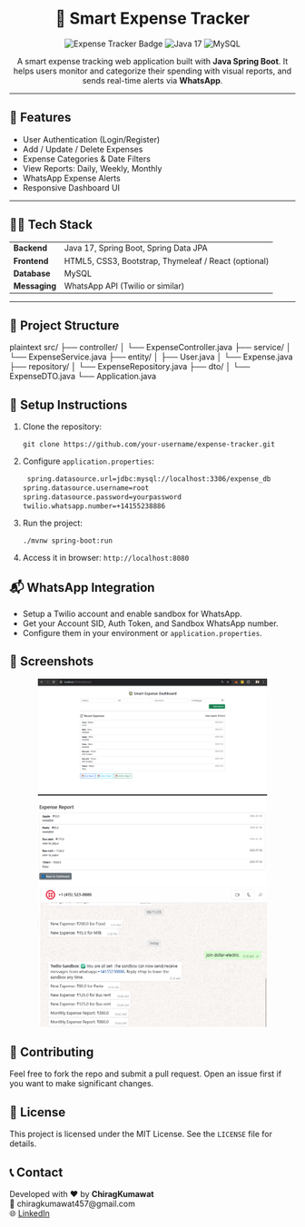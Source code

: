 <h1 align="center">💸 Smart Expense Tracker</h1>

<p align="center">
  <img src="https://img.shields.io/badge/SpringBoot-Expense--Tracker-green.svg" alt="Expense Tracker Badge" />
  <img src="https://img.shields.io/badge/Java-17-blue.svg" alt="Java 17" />
  <img src="https://img.shields.io/badge/Database-MySQL-orange.svg" alt="MySQL" />
</p>

<p align="center">
  A smart expense tracking web application built with <strong>Java Spring Boot</strong>. It helps users monitor and categorize their spending with visual reports, and sends real-time alerts via <strong>WhatsApp</strong>.
</p>

---

<h2>🚀 Features</h2>

<ul>
  <li>User Authentication (Login/Register)</li>
  <li>Add / Update / Delete Expenses</li>
  <li>Expense Categories & Date Filters</li>
  <li>View Reports: Daily, Weekly, Monthly</li>
  <li>WhatsApp Expense Alerts</li>
  <li>Responsive Dashboard UI</li>
</ul>

---

<h2>🧑‍💻 Tech Stack</h2>

<table>
  <tr>
    <td><strong>Backend</strong></td>
    <td>Java 17, Spring Boot, Spring Data JPA</td>
  </tr>
  <tr>
    <td><strong>Frontend</strong></td>
    <td>HTML5, CSS3, Bootstrap, Thymeleaf / React (optional)</td>
  </tr>
  <tr>
    <td><strong>Database</strong></td>
    <td>MySQL</td>
  </tr>
  <tr>
    <td><strong>Messaging</strong></td>
    <td>WhatsApp API (Twilio or similar)</td>
  </tr>
</table>

---

<h2>📂 Project Structure</h2>

plaintext
src/
├── controller/
│   └── ExpenseController.java
├── service/
│   └── ExpenseService.java
├── entity/
│   ├── User.java
│   └── Expense.java
├── repository/
│   └── ExpenseRepository.java
├── dto/
│   └── ExpenseDTO.java
└── Application.java

<h2>🔧 Setup Instructions</h2> <ol> <li>Clone the repository: <pre><code>git clone https://github.com/your-username/expense-tracker.git</code></pre> </li> <li>Configure <code>application.properties</code>: <pre><code> spring.datasource.url=jdbc:mysql://localhost:3306/expense_db spring.datasource.username=root spring.datasource.password=yourpassword twilio.whatsapp.number=+14155238886 </code></pre> </li> <li>Run the project: <pre><code>./mvnw spring-boot:run</code></pre> </li> <li>Access it in browser: <code>http://localhost:8080</code></li> </ol> 

<h2>📬 WhatsApp Integration</h2> <ul> <li>Setup a Twilio account and enable sandbox for WhatsApp.</li> <li>Get your Account SID, Auth Token, and Sandbox WhatsApp number.</li> <li>Configure them in your environment or <code>application.properties</code>.</li> </ul>

<h2>📸 Screenshots</h2> <p align="center"> <img src="https://github.com/chirag31045/ExpenseTracker/blob/8a3d732ec05177c9446c9fa901a08e2c1cc3965e/Screenshot%20(775).png" alt="Dashboard Screenshot" width="80%"/> <img src="https://github.com/chirag31045/ExpenseTracker/blob/8a3d732ec05177c9446c9fa901a08e2c1cc3965e/Screenshot%20(777).png" alt="Report Screenshot" width="80%"/>  <img src="https://github.com/chirag31045/ExpenseTracker/blob/8a3d732ec05177c9446c9fa901a08e2c1cc3965e/Screenshot%20(776).png" alt="whatsApp Alert Screenshot" width="80%"/>  </p>

<h2>🤝 Contributing</h2> <p>Feel free to fork the repo and submit a pull request. Open an issue first if you want to make significant changes.</p>

<h2>📄 License</h2> <p>This project is licensed under the MIT License. See the <code>LICENSE</code> file for details.</p>

<h2>📞 Contact</h2> <p> Developed with ❤️ by <strong>ChiragKumawat</strong><br> 📧 chiragkumawat457@gmail.com<br> 🌐 <a href="https://www.linkedin.com/in/chirag-kumawat-b58401263">LinkedIn</a> </p> 

